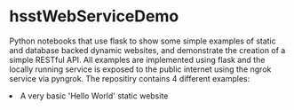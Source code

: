 # hsstWebServiceDemo
Python notebooks that use flask to show some simple examples of static and database backed dynamic websites, and demonstrate the creation  of a simple RESTful API. All examples are implemented using flask and the locally running service is exposed to the public internet using the ngrok service via pyngrok.
The repositiry contains 4 different examples:
<li> A very basic 'Hello World' static website 
